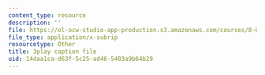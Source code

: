 ```yaml
---
content_type: resource
description: ''
file: https://ol-ocw-studio-app-production.s3.amazonaws.com/courses/8-04-quantum-physics-i-spring-2016/14daa1cad63f5c25ad465403a9b64b29_fXlzY2l1-4w.vtt
file_type: application/x-subrip
resourcetype: Other
title: 3play caption file
uid: 14daa1ca-d63f-5c25-ad46-5403a9b64b29
---
```


